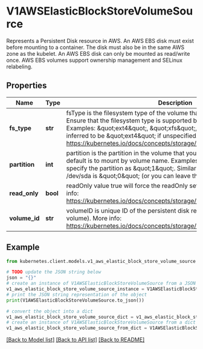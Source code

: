 # V1AWSElasticBlockStoreVolumeSource

Represents a Persistent Disk resource in AWS.  An AWS EBS disk must exist before mounting to a container. The disk must also be in the same AWS zone as the kubelet. An AWS EBS disk can only be mounted as read/write once. AWS EBS volumes support ownership management and SELinux relabeling.

## Properties

Name | Type | Description | Notes
------------ | ------------- | ------------- | -------------
**fs_type** | **str** | fsType is the filesystem type of the volume that you want to mount. Tip: Ensure that the filesystem type is supported by the host operating system. Examples: \&quot;ext4\&quot;, \&quot;xfs\&quot;, \&quot;ntfs\&quot;. Implicitly inferred to be \&quot;ext4\&quot; if unspecified. More info: https://kubernetes.io/docs/concepts/storage/volumes#awselasticblockstore | [optional] 
**partition** | **int** | partition is the partition in the volume that you want to mount. If omitted, the default is to mount by volume name. Examples: For volume /dev/sda1, you specify the partition as \&quot;1\&quot;. Similarly, the volume partition for /dev/sda is \&quot;0\&quot; (or you can leave the property empty). | [optional] 
**read_only** | **bool** | readOnly value true will force the readOnly setting in VolumeMounts. More info: https://kubernetes.io/docs/concepts/storage/volumes#awselasticblockstore | [optional] 
**volume_id** | **str** | volumeID is unique ID of the persistent disk resource in AWS (Amazon EBS volume). More info: https://kubernetes.io/docs/concepts/storage/volumes#awselasticblockstore | 

## Example

```python
from kubernetes.client.models.v1_aws_elastic_block_store_volume_source import V1AWSElasticBlockStoreVolumeSource

# TODO update the JSON string below
json = "{}"
# create an instance of V1AWSElasticBlockStoreVolumeSource from a JSON string
v1_aws_elastic_block_store_volume_source_instance = V1AWSElasticBlockStoreVolumeSource.from_json(json)
# print the JSON string representation of the object
print(V1AWSElasticBlockStoreVolumeSource.to_json())

# convert the object into a dict
v1_aws_elastic_block_store_volume_source_dict = v1_aws_elastic_block_store_volume_source_instance.to_dict()
# create an instance of V1AWSElasticBlockStoreVolumeSource from a dict
v1_aws_elastic_block_store_volume_source_from_dict = V1AWSElasticBlockStoreVolumeSource.from_dict(v1_aws_elastic_block_store_volume_source_dict)
```
[[Back to Model list]](../README.md#documentation-for-models) [[Back to API list]](../README.md#documentation-for-api-endpoints) [[Back to README]](../README.md)


